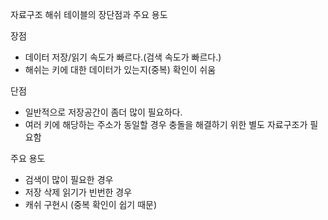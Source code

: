 자료구조 해쉬 테이블의 장단점과 주요 용도

장점

- 데이터 저장/읽기 속도가 빠르다.(검색 속도가 빠르다.)
- 해쉬는 키에 대한 데이터가 있는지(중복) 확인이 쉬움



단점

- 일반적으로 저장공간이 좀더 많이 필요하다.
- 여러 키에 해당하는 주소가 동일할 경우 충돌을 해결하기 위한 별도 자료구조가 필요함



주요 용도

- 검색이 많이 필요한 경우
- 저장 삭제 읽기가 빈번한 경우
- 캐쉬 구현시 (중복 확인이 쉽기 때문)

